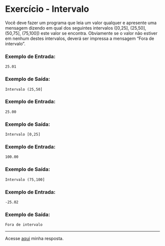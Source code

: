 # Exercício - Intervalo

Você deve fazer um programa que leia um valor qualquer e apresente uma mensagem dizendo em qual dos seguintes intervalos ([0,25], (25,50], (50,75], (75,100]) este valor se encontra. Obviamente se o valor não estiver em
nenhum destes intervalos, deverá ser impressa a mensagem “Fora de intervalo”.

### Exemplo de Entrada:

```
25.01
```

### Exemplo de Saída:

```
Intervalo (25,50]
```

### Exemplo de Entrada:

```
25.00
```

### Exemplo de Saída:

```
Intervalo [0,25]
```

### Exemplo de Entrada:

```
100.00
```

### Exemplo de Saída:

```
Intervalo (75,100]
```

### Exemplo de Entrada:

```
-25.02
```

### Exemplo de Saída:

```
Fora de intervalo
```

---

Acesse [aqui](https://github.com/JonathanBarr0s/Udemy-CSharp/blob/main/00.%20Recapitula%C3%A7%C3%A3o%20de%20L%C3%B3gica%20de%20Programa%C3%A7%C3%A3o/01.%20Estrutura%20Condicional/05.%20Intervalo/ForaDeIntervalo/ForaDeIntervalo/Program.cs) minha resposta.
